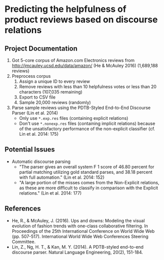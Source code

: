# Predicting the helpfulness of product reviews based on discourse relations

## Project Documentation

1. Got 5-core corpus of Amazon.com Electronics reviews from http://jmcauley.ucsd.edu/data/amazon/ (He & McAuley 2016) (1,689,188 reviews)
2. Preprocess corpus
	1. Assign a unique ID to every review
	2. Remove reviews with less than 10 helpfulness votes or less than 20 characters (107,035 remaining)
	3. Export to CSV file
	4. Sample 20,000 reviews (randomly)
3. Parse sample reviews using the PDTB-Styled End-to-End Discourse Parser (Lin et al. 2014)
	* Only use `*.exp.res` files (containing explicit relations)
	* Don't use `*.nonexp.res` files (containing implicit relations) because of the unsatisfactory performance of the non-explicit classifier (cf. Lin et al. 2014: 175)

## Potential Issues

* Automatic discourse parsing
	* "The parser gives an overall system F 1 score of 46.80 percent for partial matching utilizing gold standard parses, and 38.18 percent with full automation." (Lin et al. 2014: 152)
	* "A large portion of the misses comes from the Non-Explicit relations, as these are more difficult to classify in comparison with the Explicit relations." (Lin et al. 2014: 177)

## References

* He, R., & McAuley, J. (2016). Ups and downs: Modeling the visual evolution of fashion trends with one-class collaborative filtering. In Proceedings of the 25th International Conference on World Wide Web (pp. 507-517). International World Wide Web Conferences Steering Committee.
* Lin, Z., Ng, H. T., & Kan, M. Y. (2014). A PDTB-styled end-to-end discourse parser. Natural Language Engineering, 20(2), 151-184.